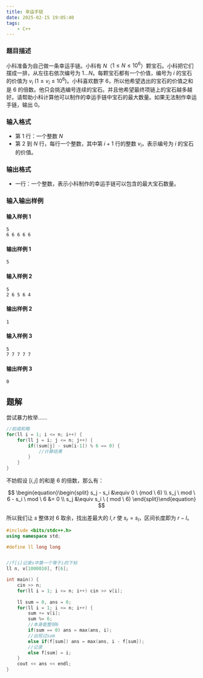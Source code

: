 ```yaml
---
title: 幸运手链
date: 2025-02-15 19:05:40
tags:
    - C++
---
```


### 题目描述

小科准备为自己做一条幸运手链。小科有 $N$（$1 \leq N \leq 10^6$）颗宝石。小科把它们摆成一排，从左往右依次编号为 $1 \ldots N$。每颗宝石都有一个价值，编号为 $i$ 的宝石的价值为 $v_i$ ($1 \leq v_i \leq 10^6$)。小科喜欢数字 $6$，所以他希望选出的宝石的价值之和是 $6$ 的倍数。他只会挑选编号连续的宝石。并且他希望最终项链上的宝石越多越好。请帮助小科计算他可以制作的幸运手链中宝石的最大数量。如果无法制作幸运手链，输出 $0$。

### 输入格式

- 第 1 行：一个整数 $N$
- 第 2 到 $N$ 行，每行一个整数，其中第 $i+1$ 行的整数 $v_i$，表示编号为 $i$ 的宝石的价值。

### 输出格式

- 一行：一个整数，表示小科制作的幸运手链可以包含的最大宝石数量。

### 输入输出样例

#### 输入样例 1

```plaintext
5
6 6 6 6 6
```

#### 输出样例 1

```plaintext
5
```

#### 输入样例 2

```plaintext
5
2 6 5 6 4
```

#### 输出样例 2

```plaintext
1
```

#### 输入样例 3

```plaintext
5
7 7 7 7 7
```

#### 输出样例 3

```plaintext
0
```

## 题解

尝试暴力枚举......

```c++
//前缀和略
for(ll i = 1; i <= n; i++) {
    for(ll j = i; j <= n; j++) {
        if((sum[j] - sum[i-1]) % 6 == 0) {
            //计算结果
        }
    }
}
```

不妨假设 $[i,j]$ 的和是 $6$ 的倍数，那么有：

$$
\begin{equation}\begin{split}
s_j - s_i &\equiv 0 \ (mod \ 6) \\
s_j \ mod \ 6 - s_i \ mod \ 6 &= 0 \\
s_j &\equiv s_i \ ( mod \ 6)
\end{split}\end{equation}
$$

所以我们让 $s$ 整体对 $6$ 取余，找出差最大的 $l,r$ 使 $s_r = s_l$，区间长度即为 $r-l$。

```c++
#include <bits/stdc++.h>
using namespace std;

#define ll long long


//f[i]记录s中第一个等于i的下标
ll n, v[1000010], f[6];

int main() {
    cin >> n;
    for(ll i = 1; i <= n; i++) cin >> v[i];
    
    ll sum = 0, ans = 0;
    for(ll i = 1; i <= n; i++) {
        sum += v[i];
        sum %= 6;
        //本身能整除6
        if(sum == 0) ans = max(ans, i);
        //出现过sum
        else if(f[sum]) ans = max(ans, i - f[sum]);
        //记录
        else f[sum] = i;
    }
    cout << ans << endl;
}
```
